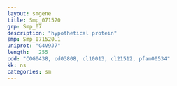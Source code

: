 ```yaml
---
layout: smgene
title: Smp_071520
grp: Smp_07
description: "hypothetical protein"
smp: Smp_071520.1
uniprot: "G4V9J7"
length:   255
cdd: "COG0438, cd03808, cl10013, cl21512, pfam00534"
kk: ns
categories: sm
---
```

